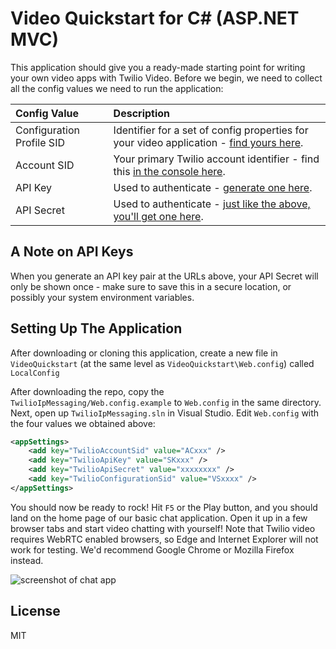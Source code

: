 # Video Quickstart for C# (ASP.NET MVC)

This application should give you a ready-made starting point for writing your
own video apps with Twilio Video. Before we begin, we need to collect
all the config values we need to run the application:

| Config Value  | Description |
| :-------------  |:------------- |
Configuration Profile SID | Identifier for a set of config properties for your video application - [find yours here](https://www.twilio.com/user/account/video/profiles).
Account SID | Your primary Twilio account identifier - find this [in the console here](https://www.twilio.com/user/account/video/getting-started).
API Key | Used to authenticate - [generate one here](https://www.twilio.com/user/account/video/dev-tools/api-keys).
API Secret | Used to authenticate - [just like the above, you'll get one here](https://www.twilio.com/user/account/video/dev-tools/api-keys).

## A Note on API Keys

When you generate an API key pair at the URLs above, your API Secret will only
be shown once - make sure to save this in a secure location, 
or possibly your system environment variables.

## Setting Up The Application

After downloading or cloning this application, create a new file in `VideoQuickstart`
(at the same level as `VideoQuickstart\Web.config`) called `LocalConfig`

After downloading the repo, copy the `TwilioIpMessaging/Web.config.example` to
`Web.config` in the same directory. Next, open up `TwilioIpMessaging.sln` in
Visual Studio.  Edit `Web.config` with the four values we obtained above:

```xml
<appSettings>
	<add key="TwilioAccountSid" value="ACxxx" />
	<add key="TwilioApiKey" value="SKxxx" />
	<add key="TwilioApiSecret" value="xxxxxxxx" />
	<add key="TwilioConfigurationSid" value="VSxxxx" />
</appSettings>
```

You should now be ready to rock! Hit `F5` or the Play button, and you should 
land on the home page of our basic chat application. Open it up in a few browser
tabs and start video chatting with yourself! Note that Twilio video requires
WebRTC enabled browsers, so Edge and Internet Explorer will not work for testing.
We'd recommend Google Chrome or Mozilla Firefox instead.

![screenshot of chat app](http://i.imgur.com/nVR70FQ.png)

## License

MIT